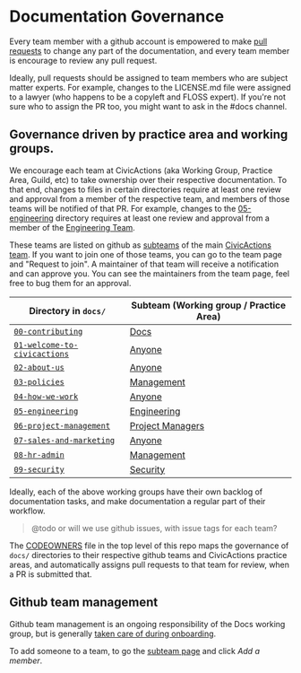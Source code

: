 # Documentation Governance

Every team member with a github account is empowered to make [pull requests](git-workflow.md) to change any part of the documentation, and every team member is encourage to review any pull request.

Ideally, pull requests should be assigned to team members who are subject matter experts. For example, changes to the LICENSE.md file were assigned to a lawyer (who happens to be a copyleft and FLOSS expert). If you're not sure who to assign the PR too, you might want to ask in the #docs channel.

## Governance driven by practice area and working groups.

We encourage each team at CivicActions (aka Working Group, Practice Area, Guild, etc) to take ownership over their respective documentation. To that end, changes to files in certain directories require at least one review and approval from a member of the respective team, and members of those teams will be notified of that PR. For example, changes to the [05-engineering](../05-engineering/) directory requires at least one review and approval from a member of the [Engineering Team](https://github.com/orgs/CivicActions/teams/engineering/members).

These teams are listed on github as [subteams](https://github.com/orgs/CivicActions/teams/civicactions-team/teams) of the main [CivicActions team](https://github.com/orgs/CivicActions/teams/civicactions-team). If you want to join one of those teams, you can go to the team page and "Request to join". A maintainer of that team will receive a notification and can approve you. You can see the maintainers from the team page, feel free to bug them for an approval.

| **Directory in `docs/`**                                       | **Subteam (Working group / Practice Area)**                                    |
| -------------------------------------------------------------- | ------------------------------------------------------------------------------ |
| [`00-contributing`](../00-contributing/)                       | [Docs](https://github.com/orgs/CivicActions/teams/docs/members)                |
| [`01-welcome-to-civicactions`](../01-welcome-to-civicactions/) | [Anyone](https://github.com/orgs/CivicActions/teams/civicactions-team/members) |
| [`02-about-us`](../02-about-us/)                               | [Anyone](https://github.com/orgs/CivicActions/teams/civicactions-team/members) |
| [`03-policies`](../03-policies/)                               | [Management](https://github.com/orgs/CivicActions/teams/management/members)    |
| [`04-how-we-work`](../04-how-we-work/)                         | [Anyone](https://github.com/orgs/CivicActions/teams/civicactions-team/members) |
| [`05-engineering`](../05-engineering/)                         | [Engineering](https://github.com/orgs/CivicActions/teams/engineering/members)  |
| [`06-project-management`](../06-project-management/)           | [Project Managers](https://github.com/orgs/CivicActions/teams/pm/members)      |
| [`07-sales-and-marketing`](../07-sales-and-marketing/)         | [Anyone](https://github.com/orgs/CivicActions/teams/civicactions-team/members) |
| [`08-hr-admin`](../08-hr-admin/)                               | [Management](https://github.com/orgs/CivicActions/teams/management/members)    |
| [`09-security`](../09-security/)                               | [Security](https://github.com/orgs/CivicActions/teams/security/members)        |

Ideally, each of the above working groups have their own backlog of documentation tasks, and make documentation a regular part of their workflow.

> @todo or will we use github issues, with issue tags for each team?

The [CODEOWNERS](https://github.com/civicactions/handbook/blob/master/CODEOWNERS) file in the top level of this repo maps the governance of `docs/` directories to their respective github teams and CivicActions practice areas, and automatically assigns pull requests to that team for review, when a PR is submitted that.

## Github team management

Github team management is an ongoing responsibility of the Docs working group, but is generally [taken care of during onboarding](https://trello.com/c/I5L6gPiQ/174-add-to-github).

To add someone to a team, to go the [subteam page](https://github.com/orgs/CivicActions/teams/civicactions-team/teams) and click *Add a member*.
